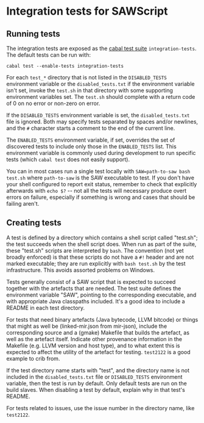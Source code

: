 Integration tests for SAWScript
===============================

Running tests
-------------

The integration tests are exposed as the [cabal test suite](../saw.cabal)
`integration-tests`. The default tests can be run with:

```
cabal test --enable-tests integration-tests
```

For each `test_*` directory that is not listed in the `DISABLED_TESTS`
environment variable or the `disabled_tests.txt` if the environment variable
isn't set, invoke the `test.sh` in that directory with some supporting
environment variables set. The `test.sh` should complete with a return code of 0
on no error or non-zero on error.

If the `DISABLED_TESTS` environment variable is set, the `disabled_tests.txt`
file is ignored. Both may specify tests separated by spaces and/or newlines, and
the `#` character starts a comment to the end of the current line.

The `ENABLED_TESTS` environment variable, if set, overrides the set of
discovered tests to include only those in the `ENABLED_TESTS` list. This
environment variable is commonly used during development to run specific tests
(which `cabal test` does not easily support).

You can in most cases run a single test locally with `SAW=path-to-saw
bash test.sh` where `path-to-saw` is the SAW executable to test.
If you don't have your shell configured to report exit status, remember
to check that explicitly afterwards with `echo $?` -- not all the tests
will necessary produce overt errors on failure, especially if something
is wrong and cases that should be failing aren't.

Creating tests
--------------

A test is defined by a directory which contains a shell script called "test.sh";
the test succeeds when the shell script does. When run as part of the suite,
these "test.sh" scripts are interpreted by `bash`.
The convention (not yet broadly enforced) is that these scripts do not have
a `#!` header and are not marked executable; they are run explicitly with
`bash test.sh` by the test infrastructure.
This avoids assorted problems on Windows.

Tests generally consist of a SAW script that is expected to succeed together
with the artefacts that are needed. The test suite defines the environment
variable "SAW", pointing to the corresponding executable, and with appropriate
Java classpaths included. It's a good idea to include a README in each test
directory.

For tests that need binary artefacts (Java bytecode, LLVM bitcode) or
things that might as well be (linked-mir.json from mir-json), include
the corresponding source and a (gmake) Makefile that builds the
artefact, as well as the artefact itself.
Indicate other provenance information in the Makefile (e.g. LLVM version and
host type), and to what extent this is expected to affect the utility of the
artefact for testing.
`test2122` is a good example to crib from.

If the test directory name starts with "test", and the directory name is not
included in the `disabled_tests.txt` file or `DISABLED_TESTS` environment
variable, then the test is run by default. Only default tests are run on the
build slaves. When disabling a test by default, explain why in that test's
README.

For tests related to issues, use the issue number in the directory name,
like `test2122`.
